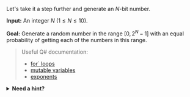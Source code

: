 Let's take it a step further and generate an $N$-bit number. 

**Input:** An integer $N$ ($1 \le N \le 10$).

**Goal:** Generate a random number in the range $[0, 2^N - 1]$ with an equal probability of getting each of the numbers in this range.

> Useful Q# documentation: 
> * <a href="https://docs.microsoft.com/azure/quantum/user-guide/language/statements/iterations" target="_blank">for` loops</a>
> * <a href="https://docs.microsoft.com/azure/quantum/user-guide/language/typesystem/immutability" target="_blank">mutable variables</a>
> * <a href="https://docs.microsoft.com/qsharp/api/qsharp/microsoft.quantum.math.powi" target="_blank">exponents</a>

<details>
  <summary><b>Need a hint?</b></summary>
  Remember that you can use previously defined operations to implement your solution. For convenience, the <b>RandomBit</b> operation is already available for you to use in this exercise.
</details>
